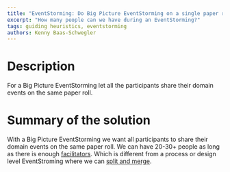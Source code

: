 ```yaml
---
title: "EventStorming: Do Big Picture EventStorming on a single paper roll"
excerpt: "How many people can we have during an EventStorming?"
tags: guiding heuristics, eventstorming
authors: Kenny Baas-Schwegler
---
```


# Description

For a Big Picture EventStorming let all the participants share their domain events on the same paper roll.

# Summary of the solution

With a Big Picture EventStorming we want all participants to share their domain events on the same paper roll. We can have 20-30+ people as long as there is enough [facilitators](eventstorming-one-facilitator-for-every-15-participants.md). Which is different from a process or design level EventStroming where we can [split and merge](eventstorming-split-and-merge-above-7-people.md).
